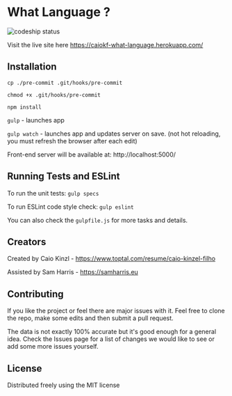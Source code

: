 # What Language ?

![codeship status](https://codeship.com/projects/2d4ca8b0-f4e6-0134-aab4-4e76bd6b2464/status?branch=master)

Visit the live site here https://caiokf-what-language.herokuapp.com/

## Installation

`cp ./pre-commit .git/hooks/pre-commit`

`chmod +x .git/hooks/pre-commit`

`npm install`

`gulp` - launches app

`gulp watch` - launches app and updates server on save. (not hot reloading, you must refresh the browser after each edit)

Front-end server will be available at: http://localhost:5000/

## Running Tests and ESLint

To run the unit tests: `gulp specs`

To run ESLint code style check: `gulp eslint`

You can also check the `gulpfile.js` for more tasks and details.


## Creators

Created by Caio Kinzl - https://www.toptal.com/resume/caio-kinzel-filho

Assisted by Sam Harris - https://samharris.eu


## Contributing

If you like the project or feel there are major issues with it. Feel free to clone the repo, make some edits and then submit a pull request.

The data is not exactly 100% accurate but it's good enough for a general idea. Check the Issues page for a list of changes we would like to see or add some more issues yourself.


## License

Distributed freely using the MIT license
